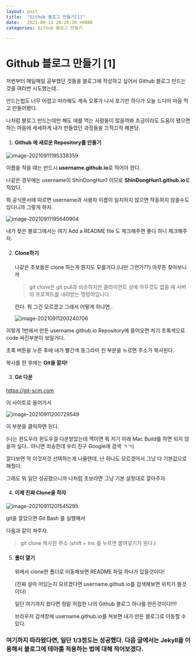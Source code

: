 ```yaml
---
layout: post
title:  "Github 블로그 만들기[1]"
date:   2021-09-11 20:28:16 +0900
categories: Github 블로그 만들기

---
```


# **Github 블로그 만들기 [1]**



저번부터 매일매일 공부했던 것들을 블로그에 작성하고 싶어서 Github 블로그 만드는것을 여러번 시도했는데.. 

만드는법도 너무 어렵고 따라해도 계속 오류가 나서 포기만 하다가 오늘 드디어 마음 먹고 만들어봤다.

나처럼 블로그 만드는데만 해도 애를 먹는 사람들이 많을까봐 조금이라도 도움이 됐으면 하는 마음에 세세하게 내가 만들었던 과정들을 끄적끄적 해본당.





1. ####  Github 에 새로운 Repository를 만들기

![image-20210911195338359](C:\Users\user\AppData\Roaming\Typora\typora-user-images\image-20210911195338359.png)

 이름을 적을 때는 반드시 **username.github.io**로 적어야 한다.  

 나같은 경우에는 username이 ShinDongHun1 이므로 **ShinDongHun1.github.io**로 적었다.

 뭐 공식문서에 따르면 username과 사용자 이름이 일치하지 않으면 작동하지 않을수도 있다니까 그렇게 하자.

 ![image-20210911195640904](C:\Users\user\AppData\Roaming\Typora\typora-user-images\image-20210911195640904.png)

 내가 찾은 블로그에서는 여기 Add a README file 도 체크해주면 좋다 하니 체크해주자.





2. ####  **Clone하기**

   나같은 초보들은 clone 하는게 뭔지도 모를거다.(나만 그런가??) 아무튼 찾아보니까 

   > git clone은 git pull과 비슷하지만 클라이언트 상에 아무것도 없을 때 서버의 프로젝트를 내려받는 명령어입니다.
   >
   > 

   란다. 뭐 그건 모르겠고 그래서 어떻게 하냐면..

   

   ![image-20210911200240706](C:\Users\user\AppData\Roaming\Typora\typora-user-images\image-20210911200240706.png)

 이렇게 1번에서 만든 username.github.io Repository에 들어오면 처기 초록색으로 code 써진부분이 보일거다.

 초록 버튼을 누른 후에 내가 빨간색 동그라미 친 부분을 누르면 주소가 복사된다. 

복사를 한 후에는 **Git을 깔자!**  



3. #### Git 다운

https://git-scm.com 

이 사이트로 들어가서

![image-20210911200729549](C:\Users\user\AppData\Roaming\Typora\typora-user-images\image-20210911200729549.png)

이 부분을 클릭하면 된다. 

(나는 윈도우라 윈도우걸 다운받았는데 맥이면 뭐 저기 아래 Mac Build를 하면 되지 않을까 싶다.. 아니면 죄송한데 우리 친구 Google에 검색 ㄱㄱ)

깔다보면 막 이것저것 선택하는게 나올텐데, 난 하나도 모르겠어서 그냥 다 기본값으로 해줬다.

그래도 뭐 일단 성공했으니까 나처럼 초보라면 그냥 기본 설정대로 깔아주자.



4. #### 이제 진짜 Clone을 하자

   

![image-20210911201545295](C:\Users\user\AppData\Roaming\Typora\typora-user-images\image-20210911201545295.png)



 git을 깔았으면 Git Bash 를 실행해서 

다음과 같이 쳐주자. 

> git clone 복사한 주소 (shift + Ins 를 누르면 붙여넣기가 된다.)



5. #### 폴더 열기

   위에서 clone한 폴더로 이동해보면 README 파일 하나가 있을것이다!

   (진짜 설마 어딨는지 모르겠다면 username.github.io를 검색해보면 위치가 뜰것이다)

   일단 여기까지 왔다면 정말 허접한 나의  Github 블로그 하나를 만든것이다!!!!

   브라우저 검색창에 username.github.io를 쳐보면 내가 만든 블로그로 이동할 수 있다.



### 여기까지 따라왔다면, 일단 1/3정도는 성공했다. 다음 글에서는 Jekyll을 이용해서 블로그에 테마를 적용하는 법에 대해 적어보겠다.

